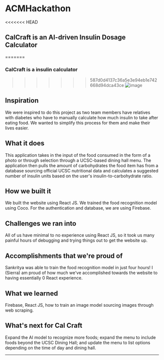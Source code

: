 # ACMHackathon
<<<<<<< HEAD
## CalCraft is an AI-driven Insulin Dosage Calculator
=======
### CalCraft is a insulin calculator
>>>>>>> 587d0d4137c36a5e3e94eb1e742668d94dca43ce
![image](https://github.com/sierrajanson/ACMHackathon/blob/main/LogoCalCraft.png)

## Inspiration
We were inspired to do this project as two team members have relatives with diabetes who have to manually calculate how much insulin to take after eating food. We wanted to simplify this process for them and make their lives easier.

## What it does
This application takes in the input of the food consumed in the form of a photo or through selection through a UCSC-based dining hall menu. The application then pulls the amount of carbohydrates the food item has from a database sourcing official UCSC nutritional data and calculates a suggested number of insulin units based on the user's insulin-to-carbohydrate ratio.

## How we built it
We built the website using React JS. We trained the food recognition model using Coco. For the authentication and database, we are using Firebase.

## Challenges we ran into
All of us have minimal to no experience using React JS, so it took us many painful hours of debugging and trying things out to get the website up.

## Accomplishments that we're proud of
Sankritya was able to train the food recognition model in just four hours! I (Sierra) am proud of how much we've accomplished towards the website to having essentially 0 React experience.

## What we learned
Firebase, React JS, how to train an image model sourcing images through web scraping.

## What's next for Cal Craft
Expand the AI model to recognize more foods; expand the menu to include foods beyond the UCSC Dining Hall; and update the menu to list options depending on the time of day and dining hall.
***
